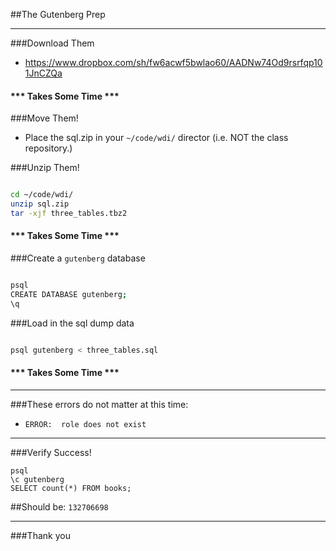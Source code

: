 ##The Gutenberg Prep

---


###Download Them
- https://www.dropbox.com/sh/fw6acwf5bwlao60/AADNw74Od9rsrfqp101JnCZQa

#### *** Takes Some Time ***

###Move Them!
- Place the sql.zip in your `~/code/wdi/` director (i.e. NOT the class repository.)

###Unzip Them!

```bash

cd ~/code/wdi/
unzip sql.zip
tar -xjf three_tables.tbz2
```

#### *** Takes Some Time ***


###Create a `gutenberg` database

```bash

psql
CREATE DATABASE gutenberg;
\q
```

###Load in the sql dump data

```bash

psql gutenberg < three_tables.sql
```

#### *** Takes Some Time ***

---

###These errors do not matter at this time:
- `ERROR:  role does not exist`

---


###Verify Success!

```
psql
\c gutenberg
SELECT count(*) FROM books;

```

##Should be: `132706698`

---

###Thank you
